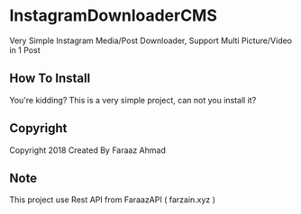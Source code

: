 # InstagramDownloaderCMS
Very Simple Instagram Media/Post Downloader, Support Multi Picture/Video in 1 Post

## How To Install
You're kidding? This is a very simple project, can not you install it?

## Copyright
Copyright 2018
Created By Faraaz Ahmad

## Note
This project use Rest API from FaraazAPI ( farzain.xyz )
